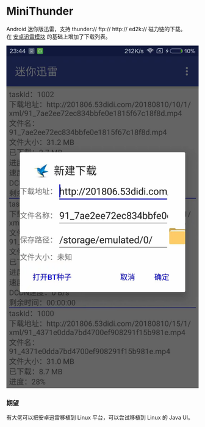 # MiniThunder
Android 迷你版迅雷，支持 thunder:// ftp:// http:// ed2k:// 磁力链的下载。  
在 [安卓迅雷模块](https://github.com/oceanzhang01/MiniThunder) 的基础上增加了下载列表。

![alt](preview.jpg)

### 期望
有大佬可以把安卓迅雷移植到 Linux 平台，可以尝试移植到 Linux 的 Java UI。